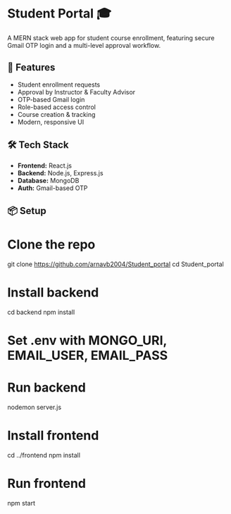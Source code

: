 # **Student Portal 🎓**

A MERN stack web app for student course enrollment, featuring secure Gmail OTP login and a multi-level approval workflow.

## **🚀 Features**

- Student enrollment requests
- Approval by Instructor & Faculty Advisor
- OTP-based Gmail login
- Role-based access control
- Course creation & tracking
- Modern, responsive UI

## **🛠️ Tech Stack**

- **Frontend:** React.js  
- **Backend:** Node.js, Express.js  
- **Database:** MongoDB  
- **Auth:** Gmail-based OTP  

## **📦 Setup**
# Clone the repo
git clone https://github.com/arnavb2004/Student_portal
cd Student_portal

# Install backend
cd backend
npm install

# Set .env with MONGO_URI, EMAIL_USER, EMAIL_PASS

# Run backend
nodemon server.js

# Install frontend
cd ../frontend
npm install

# Run frontend
npm start




